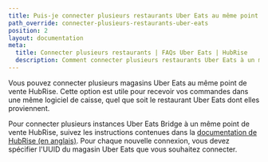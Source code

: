 ```yaml
---
title: Puis-je connecter plusieurs restaurants Uber Eats au même point de vente HubRise ?
path_override: connecter-plusieurs-restaurants-uber-eats
position: 2
layout: documentation
meta:
  title: Connecter plusieurs restaurants | FAQs Uber Eats | HubRise
  description: Comment connecter plusieurs restaurants Uber Eats à un même point de vente HubRise, et recevoir toutes les commandes dans la même caisse.
---
```


Vous pouvez connecter plusieurs magasins Uber Eats au même point de vente HubRise. Cette option est utile pour recevoir vos commandes dans une même logiciel de caisse, quel que soit le restaurant Uber Eats dont elles proviennent.

Pour connecter plusieurs instances Uber Eats Bridge à un même point de vente HubRise, suivez les instructions contenues dans la [documentation de HubRise (en anglais)](/docs/faqs/connect-multiple-instances-same-app/). Pour chaque nouvelle connexion, vous devez spécifier l'UUID du magasin Uber Eats que vous souhaitez connecter.
